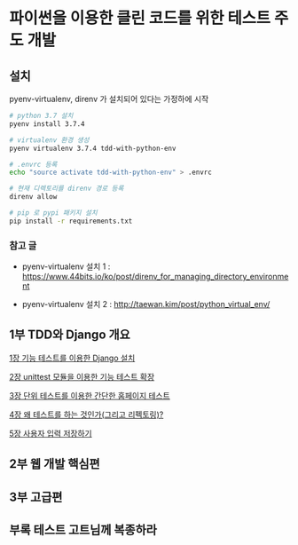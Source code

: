 # 파이썬을 이용한 클린 코드를 위한 테스트 주도 개발

## 설치

pyenv-virtualenv, direnv 가 설치되어 있다는 가정하에 시작

```sh
# python 3.7 설치
pyenv install 3.7.4

# virtualenv 환경 생성
pyenv virtualenv 3.7.4 tdd-with-python-env

# .envrc 등록
echo "source activate tdd-with-python-env" > .envrc

# 현재 디렉토리를 direnv 경로 등록
direnv allow

# pip 로 pypi 패키지 설치
pip install -r requirements.txt
```

### 참고 글

* pyenv-virtualenv 설치 1 : https://www.44bits.io/ko/post/direnv_for_managing_directory_environment

* pyenv-virtualenv 설치 2 : http://taewan.kim/post/python_virtual_env/

## 1부 TDD와 Django 개요

[1장 기능 테스트를 이용한 Django 설치](./ch01/README.md)

[2장 unittest 모듈을 이용한 기능 테스트 확장](./ch02/README.md)

[3장 단위 테스트를 이용한 간단한 홈페이지 테스트](./ch03/README.md)

[4장 왜 테스트를 하는 것인가(그리고 리펙토링)?](./ch04/README.md)

[5장 사용자 입력 저장하기](./ch05/README.md)

## 2부 웹 개발 핵심편

## 3부 고급편

## 부록 테스트 고트님께 복종하라
